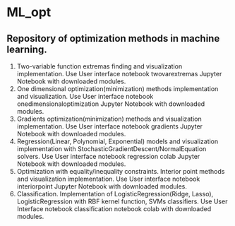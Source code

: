 # ML_opt
## Repository of optimization methods in machine learning.
1. Two-variable function extremas finding and visualization implementation. Use User interface notebook twovarextremas Jupyter Notebook with downloaded modules.
2. One dimensional optimization(minimization) methods implementation and visualization. Use User interface notebook onedimensionaloptimization Jupyter Notebook with downloaded modules.
3. Gradients optimization(minimization) methods and visualization implementation. Use User interface notebook gradients Jupyter Notebook with downloaded modules.
4. Regression(Linear, Polynomial, Exponential) models and visualization implementation with StochasticGradientDescent/NormalEquation solvers. Use User interface notebook regression colab Jupyter Notebook with downloaded modules.
5. Optimization with equality/inequality constraints. Interior point methods and visualization implementation. Use User interface notebook interiorpoint Jupyter Notebook with downloaded modules.
6. Classification. Implementation of LogisticRegression(Ridge, Lasso), LogisticRegression with RBF kernel function, SVMs classifiers. Use User Interface notebook classification notebook colab with downloaded modules.
